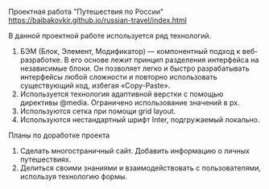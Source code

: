 Проектная работа "Путешествия по России"
https://baibakovkir.github.io/russian-travel/index.html

В данной проектной работе используется ряд технологий. 
1. БЭМ (Блок, Элемент, Модификатор) — компонентный подход к веб-разработке. В его основе лежит принцип разделения интерфейса на независимые блоки. Он позволяет легко и быстро разрабатывать интерфейсы любой сложности и повторно использовать существующий код, избегая «Copy-Paste».
2. Используется технология адаптивной верстки с помощью директивы @media. Ограничено использование значений в px.
3. Используются сетка при помощи grid layout.
4. Используются нестандартный шрифт Inter, подгружаемый локально.

Планы по доработке проекта
1. Сделать многостраничный сайт. Добавить информацию о личных путешествиях.
2. Делиться своими знаниями и взаимодействовать с пользователями, используя технологию формы.
